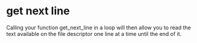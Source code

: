 # get next line

Calling your function get_next_line in a loop will then allow you to read the text available on the file descriptor one line at a time until the end of it.
